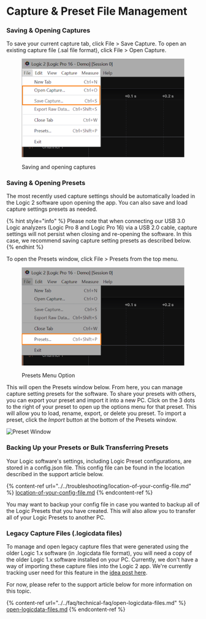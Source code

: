 # Capture & Preset File Management

### Saving & Opening Captures

To save your current capture tab, click File > Save Capture. To open an existing capture file (.sal file format), click File > Open Capture.

<figure><img src="../../.gitbook/assets/Screenshot 2024-03-20 at 5.11.22 PM.png" alt=""><figcaption><p>Saving and opening captures</p></figcaption></figure>

### Saving & Opening Presets

The most recently used capture settings should be automatically loaded in the Logic 2 software upon opening the app. You can also save and load capture settings presets as needed.

{% hint style="info" %}
Please note that when connecting our USB 3.0 Logic analyzers (Logic Pro 8 and Logic Pro 16) via a USB 2.0 cable, capture settings will not persist when closing and re-opening the software. In this case, we recommend saving capture setting presets as described below.
{% endhint %}

To open the Presets window, click File > Presets from the top menu.

<figure><img src="../../.gitbook/assets/Screenshot 2024-03-20 at 5.13.32 PM.png" alt=""><figcaption><p>Presets Menu Option</p></figcaption></figure>

This will open the Presets window below. From here, you can manage capture setting presets for the software. To share your presets with others, you can export your preset and import it into a new PC. Click on the 3 dots to the right of your preset to open up the options menu for that preset. This will allow you to load, rename, export, or delete you preset. To import a preset, click the _Import_ button at the bottom of the Presets window.

![Preset Window](<../../.gitbook/assets/Screen Shot 2021-02-26 at 3.52.26 PM.png>)

### Backing Up your Presets or Bulk Transferring Presets

Your Logic software's settings, including Logic Preset configurations, are stored in a config.json file. This config file can be found in the location described in the support article below.

{% content-ref url="../../troubleshooting/location-of-your-config-file.md" %}
[location-of-your-config-file.md](../../troubleshooting/location-of-your-config-file.md)
{% endcontent-ref %}

You may want to backup your config file in case you wanted to backup all of the Logic Presets that you have created. This will also allow you to transfer all of your Logic Presets to another PC.

### Legacy Capture Files (.logicdata files)

To manage and open legacy capture files that were generated using the older Logic 1.x software (in .logicdata file format), you will need a copy of the older Logic 1.x software installed on your PC. Currently, we don't have a way of importing these capture files into the Logic 2 app. We're currently tracking user need for this feature in the [idea post here](https://ideas.saleae.com/b/feature-requests/import-logicdata-capture/).

For now, please refer to the support article below for more information on this topic.

{% content-ref url="../../faq/technical-faq/open-logicdata-files.md" %}
[open-logicdata-files.md](../../faq/technical-faq/open-logicdata-files.md)
{% endcontent-ref %}



